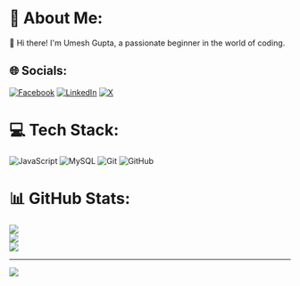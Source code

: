 # 💫 About Me:
👋 Hi there! I'm Umesh Gupta, a passionate beginner in the world of coding.


## 🌐 Socials:
[![Facebook](https://img.shields.io/badge/Facebook-%231877F2.svg?logo=Facebook&logoColor=white)](https://facebook.com/https://www.facebook.com/profile.php?id=100048377799706) [![LinkedIn](https://img.shields.io/badge/LinkedIn-%230077B5.svg?logo=linkedin&logoColor=white)](https://linkedin.com/in/https://linkedin.com/in/umesh-gupta-976676309/) [![X](https://img.shields.io/badge/X-black.svg?logo=X&logoColor=white)](https://x.com/https://x.com/UmeshGu36) 

# 💻 Tech Stack:
![JavaScript](https://img.shields.io/badge/javascript-%23323330.svg?style=for-the-badge&logo=javascript&logoColor=%23F7DF1E) ![MySQL](https://img.shields.io/badge/mysql-4479A1.svg?style=for-the-badge&logo=mysql&logoColor=white) ![Git](https://img.shields.io/badge/git-%23F05033.svg?style=for-the-badge&logo=git&logoColor=white) ![GitHub](https://img.shields.io/badge/github-%23121011.svg?style=for-the-badge&logo=github&logoColor=white)
# 📊 GitHub Stats:
![](https://github-readme-stats.vercel.app/api?username=umesh2059&theme=dark&hide_border=false&include_all_commits=true&count_private=true)<br/>
![](https://github-readme-streak-stats.herokuapp.com/?user=umesh2059&theme=dark&hide_border=false)<br/>
![](https://github-readme-stats.vercel.app/api/top-langs/?username=umesh2059&theme=dark&hide_border=false&include_all_commits=true&count_private=true&layout=compact)

---
[![](https://visitcount.itsvg.in/api?id=umesh2059&icon=0&color=0)](https://visitcount.itsvg.in)

<!-- Proudly created with GPRM ( https://gprm.itsvg.in ) -->
